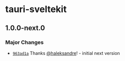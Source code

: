 # tauri-sveltekit

## 1.0.0-next.0

### Major Changes

- [`963ad1a`](https://github.com/haleksandre/tauri-sveltekit/commit/963ad1aa418620e8c3bc7187f368c2a4493a01c7) Thanks [@haleksandre](https://github.com/haleksandre)! - initial next version
